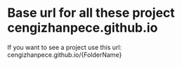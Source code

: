 

 # Base url for all these project cengizhanpece.github.io
 
 If you want to see a project use this url:  cengizhanpece.github.io/{FolderName}
